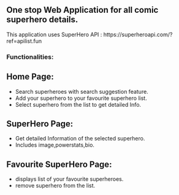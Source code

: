 <h2>One stop Web Application for all comic superhero details. </h2>
<div>
This application uses SuperHero API :
https://superheroapi.com/?ref=apilist.fun
</div>

<h3>Functionalities:</h3>

<h2>Home Page:</h2>
<ul>
<li>Search superheroes with search suggestion feature.</li>
<li>Add your superhero to your favourite superhero list.</li>
<li>Select superhero from the list to get detailed Info.</li>
</ul>

<h2>SuperHero Page:</h2>
<ul>
<li>Get detailed Information of the selected superhero.</li>
<li>Includes image,powerstats,bio.</li>
</ul>
<h2>Favourite SuperHero Page:</h2>
<ul>
  <li>displays list of your favourite superheroes.</li>
  <li>remove superhero from the list.</li>
</ul>
